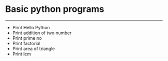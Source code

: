 # Basic python programs
------------------------
* Print Hello Python
* Print addition of two number
* Print prime no
* Print factorial
* Print area of triangle
* Print lcm 
